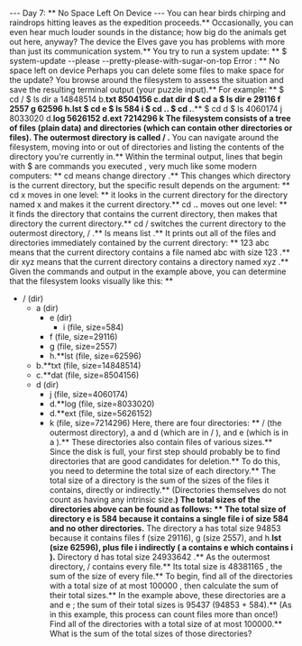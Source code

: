 --- Day 7: ** No Space Left On Device ---
You can hear birds chirping and raindrops hitting leaves as the expedition proceeds.** Occasionally, you can even hear much louder sounds in the distance; how big do the animals get out here, anyway?
The device the Elves gave you has problems with more than just its communication system.** You try to run a system update: **
$ system-update --please --pretty-please-with-sugar-on-top
Error
: ** No space left on device
Perhaps you can delete some files to make space for the update?
You browse around the filesystem to assess the situation and save the resulting terminal output (your puzzle input).** For example: **
$ cd /
$ ls
dir a
14848514 b.**txt
8504156 c.**dat
dir d
$ cd a
$ ls
dir e
29116 f
2557 g
62596 h.**lst
$ cd e
$ ls
584 i
$ cd .**.**
$ cd .**.**
$ cd d
$ ls
4060174 j
8033020 d.**log
5626152 d.**ext
7214296 k
The filesystem consists of a tree of files (plain data) and directories (which can contain other directories or files).** The outermost directory is called
/
.** You can navigate around the filesystem, moving into or out of directories and listing the contents of the directory you're currently in.**
Within the terminal output, lines that begin with
$
are
commands you executed
, very much like some modern computers: **
cd
means
change directory
.** This changes which directory is the current directory, but the specific result depends on the argument: **
cd x
moves
in
one level: ** it looks in the current directory for the directory named
x
and makes it the current directory.**
cd .**.**
moves
out
one level: ** it finds the directory that contains the current directory, then makes that directory the current directory.**
cd /
switches the current directory to the outermost directory,
/
.**
ls
means
list
.** It prints out all of the files and directories immediately contained by the current directory: **
123 abc
means that the current directory contains a file named
abc
with size
123
.**
dir xyz
means that the current directory contains a directory named
xyz
.**
Given the commands and output in the example above, you can determine that the filesystem looks visually like this: **
- / (dir)
  - a (dir)
    - e (dir)
      - i (file, size=584)
    - f (file, size=29116)
    - g (file, size=2557)
    - h.**lst (file, size=62596)
  - b.**txt (file, size=14848514)
  - c.**dat (file, size=8504156)
  - d (dir)
    - j (file, size=4060174)
    - d.**log (file, size=8033020)
    - d.**ext (file, size=5626152)
    - k (file, size=7214296)
Here, there are four directories: **
/
(the outermost directory),
a
and
d
(which are in
/
), and
e
(which is in
a
).** These directories also contain files of various sizes.**
Since the disk is full, your first step should probably be to find directories that are good candidates for deletion.** To do this, you need to determine the
total size
of each directory.** The total size of a directory is the sum of the sizes of the files it contains, directly or indirectly.** (Directories themselves do not count as having any intrinsic size.**)
The total sizes of the directories above can be found as follows: **
The total size of directory
e
is
584
because it contains a single file
i
of size 584 and no other directories.**
The directory
a
has total size
94853
because it contains files
f
(size 29116),
g
(size 2557), and
h.**lst
(size 62596), plus file
i
indirectly (
a
contains
e
which contains
i
).**
Directory
d
has total size
24933642
.**
As the outermost directory,
/
contains every file.** Its total size is
48381165
, the sum of the size of every file.**
To begin, find all of the directories with a total size of
at most 100000
, then calculate the sum of their total sizes.** In the example above, these directories are
a
and
e
; the sum of their total sizes is
95437
(94853 + 584).** (As in this example, this process can count files more than once!)
Find all of the directories with a total size of at most 100000.**
What is the sum of the total sizes of those directories?
